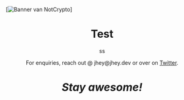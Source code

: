[![Banner van NotCrypto]("https://github.com/NotCrypto/NotCrypto/raw/master/images/sevn.jpg")]
<h1 align='center'> Test</h1>
<p align='center'>
ss
</p>
<p align='center'>For enquiries, reach out @ jhey@jhey.dev or over on <a href="https://twitter.com/jh3yy">Twitter</a>.</p>

<h1 align='center'><i>Stay awesome!</i></h1